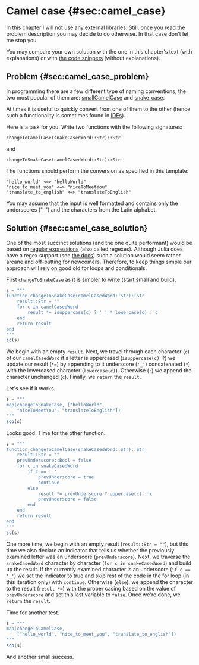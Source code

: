 # Camel case {#sec:camel_case}

In this chapter I will not use any external libraries. Still, once you read the
problem description you may decide to do otherwise. In that case don't let me
stop you.

You may compare your own solution with the one in this chapter's text (with
explanations) or with [the code
snippets](https://github.com/b-lukaszuk/BS_wJ_eng/tree/main/code_snippets/camel_case)
(without explanations).

## Problem {#sec:camel_case_problem}

In programming there are a few different type of naming conventions, the two
most popular of them are:
[smallCamelCase](https://en.wikipedia.org/wiki/Camel_case) and
[snake_case](https://en.wikipedia.org/wiki/Snake_case).

At times it is useful to quickly convert from one of them to the other (hence
such a functionality is sometimes found in
[IDEs](https://en.wikipedia.org/wiki/Integrated_development_environment)).

Here is a task for you. Write two functions with the following signatures:

```
changeToCamelCase(snakeCasedWord::Str)::Str
```

and

```
changeToSnakeCase(camelCasedWord::Str)::Str
```

The functions should perform the conversion as specified in this template:

```
"hello_world" <=> "helloWorld"
"nice_to_meet_you" <=> "niceToMeetYou"
"translate_to_english" <=> "translateToEnglish"
```

You may assume that the input is well formatted and contains only the
underscores ("_") and the characters from the Latin alphabet.

## Solution {#sec:camel_case_solution}

One of the most succinct solutions (and the one quite performant) would be based
on [regular expressions](https://en.wikipedia.org/wiki/Regular_expression) (also
called regexes). Although Julia does have a regex support (see [the
docs](https://docs.julialang.org/en/v1/base/strings/#Base.Regex)) such a
solution would seem rather arcane and off-putting for newcomers. Therefore, to
keep things simple our approach will rely on good old for loops and
conditionals.

First `changeToSnakeCase` as it is simpler to write (start small and build).

```jl
s = """
function changeToSnakeCase(camelCasedWord::Str)::Str
    result::Str = ""
    for c in camelCasedWord
        result *= isuppercase(c) ? '_' * lowercase(c) : c
    end
    return result
end
"""
sc(s)
```

We begin with an empty `result`. Next, we travel through each character (`c`) of
our `camelCasedWord` if a letter is uppercased (`isuppercase(c) ?`) we update
our result (`*=`) by appending to it underscore (`'_'`) concatenated (`*`) with
the lowercased character (`lowercase(c)`). Otherwise (`:`) we append the
character unchanged (`c`). Finally, we `return` the `result`.

Let's see if it works.

```jl
s = """
map(changeToSnakeCase, ["helloWorld",
	"niceToMeetYou", "translateToEnglish"])
"""
sco(s)
```

Looks good. Time for the other function.

```jl
s = """
function changeToCamelCase(snakeCasedWord::Str)::Str
    result::Str = ""
    prevUnderscore::Bool = false
    for c in snakeCasedWord
        if c == '_'
            prevUnderscore = true
            continue
        else
            result *= prevUnderscore ? uppercase(c) : c
            prevUnderscore = false
        end
    end
    return result
end
"""
sc(s)
```

One more time, we begin with an empty result (`result::Str = ""`), but this time
we also declare an indicator that tells us whether the previously examined
letter was an underscore (`prevUnderscore`). Next, we traverse the
`snakeCasedWord` character by character (`for c in snakeCasedWord`) and build up
the result. If the currently examined character is an underscore (`if c ==
'_'`) we set the indicator to true and skip rest of the code in the for loop (in
this iteration only) with `continue`. Otherwise (`else`), we append the
character to the result (`result *=`) with the proper casing based on the value
of `prevUnderscore` and set this last variable to `false`. Once we're done, we
`return` the `result`.

Time for another test.

```jl
s = """
map(changeToCamelCase,
    ["hello_world", "nice_to_meet_you", "translate_to_english"])
"""
sco(s)
```

And another small success.
